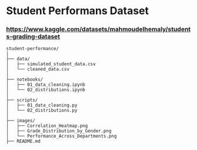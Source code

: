 # Student Performans Dataset
### https://www.kaggle.com/datasets/mahmoudelhemaly/students-grading-dataset
```
student-performance/
│
├── data/
│   ├── simulated_student_data.csv
│   └── cleaned_data.csv
│
├── notebooks/
│   ├── 01_data_cleaning.ipynb
│   └── 02_distributions.ipynb
│
├── scripts/
│   ├── 01_data_cleaning.py
│   └── 02_distributions.py
│
├── images/
│   ├── Correlation_Heatmap.png
│   ├── Grade_Distribution_by_Gender.png
│   └── Performance_Across_Departments.png
├── README.md
```
